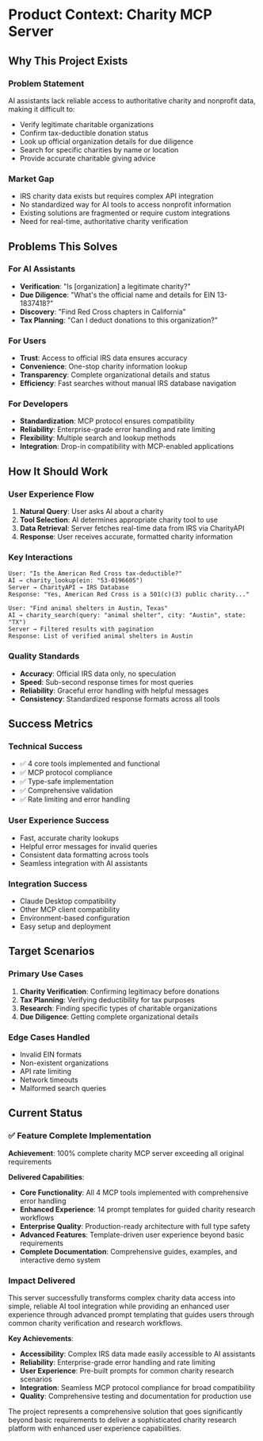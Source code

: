 # Product Context: Charity MCP Server

## Why This Project Exists

### Problem Statement
AI assistants lack reliable access to authoritative charity and nonprofit data, making it difficult to:
- Verify legitimate charitable organizations
- Confirm tax-deductible donation status
- Look up official organization details for due diligence
- Search for specific charities by name or location
- Provide accurate charitable giving advice

### Market Gap
- IRS charity data exists but requires complex API integration
- No standardized way for AI tools to access nonprofit information
- Existing solutions are fragmented or require custom integrations
- Need for real-time, authoritative charity verification

## Problems This Solves

### For AI Assistants
- **Verification**: "Is [organization] a legitimate charity?"
- **Due Diligence**: "What's the official name and details for EIN 13-1837418?"
- **Discovery**: "Find Red Cross chapters in California"
- **Tax Planning**: "Can I deduct donations to this organization?"

### For Users
- **Trust**: Access to official IRS data ensures accuracy
- **Convenience**: One-stop charity information lookup
- **Transparency**: Complete organizational details and status
- **Efficiency**: Fast searches without manual IRS database navigation

### For Developers
- **Standardization**: MCP protocol ensures compatibility
- **Reliability**: Enterprise-grade error handling and rate limiting
- **Flexibility**: Multiple search and lookup methods
- **Integration**: Drop-in compatibility with MCP-enabled applications

## How It Should Work

### User Experience Flow
1. **Natural Query**: User asks AI about a charity
2. **Tool Selection**: AI determines appropriate charity tool to use
3. **Data Retrieval**: Server fetches real-time data from IRS via CharityAPI
4. **Response**: User receives accurate, formatted charity information

### Key Interactions
```
User: "Is the American Red Cross tax-deductible?"
AI → charity_lookup(ein: "53-0196605")
Server → CharityAPI → IRS Database
Response: "Yes, American Red Cross is a 501(c)(3) public charity..."

User: "Find animal shelters in Austin, Texas"
AI → charity_search(query: "animal shelter", city: "Austin", state: "TX")
Server → Filtered results with pagination
Response: List of verified animal shelters in Austin
```

### Quality Standards
- **Accuracy**: Official IRS data only, no speculation
- **Speed**: Sub-second response times for most queries
- **Reliability**: Graceful error handling with helpful messages
- **Consistency**: Standardized response formats across all tools

## Success Metrics

### Technical Success
- ✅ 4 core tools implemented and functional
- ✅ MCP protocol compliance
- ✅ Type-safe implementation
- ✅ Comprehensive validation
- ✅ Rate limiting and error handling

### User Experience Success
- Fast, accurate charity lookups
- Helpful error messages for invalid queries
- Consistent data formatting across tools
- Seamless integration with AI assistants

### Integration Success
- Claude Desktop compatibility
- Other MCP client compatibility
- Environment-based configuration
- Easy setup and deployment

## Target Scenarios

### Primary Use Cases
1. **Charity Verification**: Confirming legitimacy before donations
2. **Tax Planning**: Verifying deductibility for tax purposes
3. **Research**: Finding specific types of charitable organizations
4. **Due Diligence**: Getting complete organizational details

### Edge Cases Handled
- Invalid EIN formats
- Non-existent organizations
- API rate limiting
- Network timeouts
- Malformed search queries

## Current Status

### ✅ Feature Complete Implementation
**Achievement**: 100% complete charity MCP server exceeding all original requirements

**Delivered Capabilities**:
- **Core Functionality**: All 4 MCP tools implemented with comprehensive error handling
- **Enhanced Experience**: 14 prompt templates for guided charity research workflows
- **Enterprise Quality**: Production-ready architecture with full type safety
- **Advanced Features**: Template-driven user experience beyond basic requirements
- **Complete Documentation**: Comprehensive guides, examples, and interactive demo system

### Impact Delivered
This server successfully transforms complex charity data access into simple, reliable AI tool integration while providing an enhanced user experience through advanced prompt templating that guides users through common charity verification and research workflows.

**Key Achievements**:
- **Accessibility**: Complex IRS data made easily accessible to AI assistants
- **Reliability**: Enterprise-grade error handling and rate limiting
- **User Experience**: Pre-built prompts for common charity research scenarios
- **Integration**: Seamless MCP protocol compliance for broad compatibility
- **Quality**: Comprehensive testing and documentation for production use

The project represents a comprehensive solution that goes significantly beyond basic requirements to deliver a sophisticated charity research platform with enhanced user experience capabilities.
